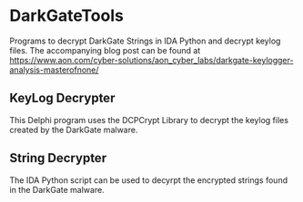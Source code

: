 # DarkGateTools
Programs to decrypt DarkGate Strings in IDA Python and decrypt keylog files. The accompanying blog post can be found at https://www.aon.com/cyber-solutions/aon_cyber_labs/darkgate-keylogger-analysis-masterofnone/

## KeyLog Decrypter
This Delphi program uses the DCPCrypt Library to decrypt the keylog files created by the DarkGate malware. 

## String Decrypter
The IDA Python script can be used to decyrpt the encrypted strings found in the DarkGate malware. 
